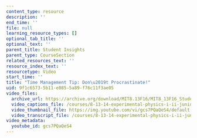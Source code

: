 ```yaml
---
content_type: resource
description: ''
end_time: ''
file: null
learning_resource_types: []
optional_tab_title: ''
optional_text: ''
parent_title: Student Insights
parent_type: CourseSection
related_resources_text: ''
resource_index_text: ''
resourcetype: Video
start_time: ''
title: "Time Management Tip: Don\u2019t Procrastinate!"
uid: 9f1c6573-5b11-e085-5a89-f76c11f3ae05
video_files:
  archive_url: https://archive.org/download/MIT8.13F16/MIT8_13F16_Students_Time_Management_300k.mp4
  video_captions_file: /courses/8-13-14-experimental-physics-i-ii-junior-lab-fall-2016-spring-2017/42d2e755158b504a91b2adbc1ea91777_gcs7PQaQeS4.vtt
  video_thumbnail_file: https://img.youtube.com/vi/gcs7PQaQeS4/default.jpg
  video_transcript_file: /courses/8-13-14-experimental-physics-i-ii-junior-lab-fall-2016-spring-2017/0987406079c84ab5a598904c3b942d97_gcs7PQaQeS4.pdf
video_metadata:
  youtube_id: gcs7PQaQeS4
---
```

